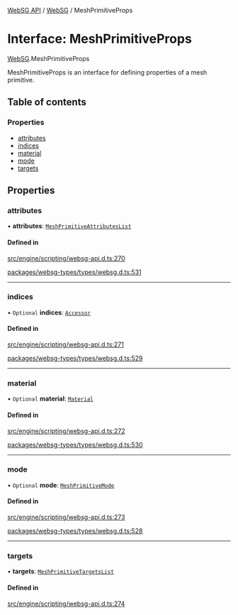 [WebSG API](../README.md) / [WebSG](../modules/WebSG.md) / MeshPrimitiveProps

# Interface: MeshPrimitiveProps

[WebSG](../modules/WebSG.md).MeshPrimitiveProps

MeshPrimitiveProps is an interface for defining properties of a mesh primitive.

## Table of contents

### Properties

- [attributes](WebSG.MeshPrimitiveProps.md#attributes)
- [indices](WebSG.MeshPrimitiveProps.md#indices)
- [material](WebSG.MeshPrimitiveProps.md#material)
- [mode](WebSG.MeshPrimitiveProps.md#mode)
- [targets](WebSG.MeshPrimitiveProps.md#targets)

## Properties

### attributes

• **attributes**: [`MeshPrimitiveAttributesList`](WebSG.MeshPrimitiveAttributesList.md)

#### Defined in

[src/engine/scripting/websg-api.d.ts:270](https://github.com/thirdroom/thirdroom/blob/c8b57e0e/src/engine/scripting/websg-api.d.ts#L270)

[packages/websg-types/types/websg.d.ts:531](https://github.com/thirdroom/thirdroom/blob/c8b57e0e/packages/websg-types/types/websg.d.ts#L531)

___

### indices

• `Optional` **indices**: [`Accessor`](../classes/WebSG.Accessor.md)

#### Defined in

[src/engine/scripting/websg-api.d.ts:271](https://github.com/thirdroom/thirdroom/blob/c8b57e0e/src/engine/scripting/websg-api.d.ts#L271)

[packages/websg-types/types/websg.d.ts:529](https://github.com/thirdroom/thirdroom/blob/c8b57e0e/packages/websg-types/types/websg.d.ts#L529)

___

### material

• `Optional` **material**: [`Material`](../classes/WebSG.Material.md)

#### Defined in

[src/engine/scripting/websg-api.d.ts:272](https://github.com/thirdroom/thirdroom/blob/c8b57e0e/src/engine/scripting/websg-api.d.ts#L272)

[packages/websg-types/types/websg.d.ts:530](https://github.com/thirdroom/thirdroom/blob/c8b57e0e/packages/websg-types/types/websg.d.ts#L530)

___

### mode

• `Optional` **mode**: [`MeshPrimitiveMode`](../enums/WebSG.MeshPrimitiveMode.md)

#### Defined in

[src/engine/scripting/websg-api.d.ts:273](https://github.com/thirdroom/thirdroom/blob/c8b57e0e/src/engine/scripting/websg-api.d.ts#L273)

[packages/websg-types/types/websg.d.ts:528](https://github.com/thirdroom/thirdroom/blob/c8b57e0e/packages/websg-types/types/websg.d.ts#L528)

___

### targets

• **targets**: [`MeshPrimitiveTargetsList`](WebSG.MeshPrimitiveTargetsList.md)

#### Defined in

[src/engine/scripting/websg-api.d.ts:274](https://github.com/thirdroom/thirdroom/blob/c8b57e0e/src/engine/scripting/websg-api.d.ts#L274)
